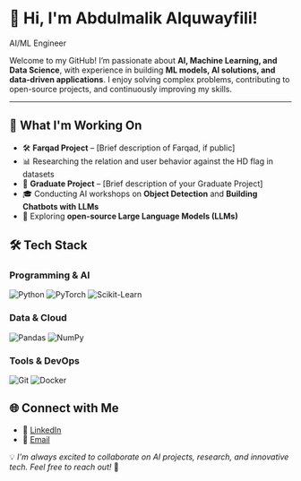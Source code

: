 # 👋 Hi, I'm Abdulmalik Alquwayfili!

 AI/ML Engineer 

Welcome to my GitHub! I’m passionate about **AI, Machine Learning, and Data Science**, with experience in building **ML models, AI solutions, and data-driven applications**. I enjoy solving complex problems, contributing to open-source projects, and continuously improving my skills.  

---

## 🔬 What I'm Working On

- 🛠 **Farqad Project** – [Brief description of Farqad, if public]
- 📊 Researching the relation and user behavior against the HD flag in datasets
- 🏫 **Graduate Project** – [Brief description of your Graduate Project]
- 🎓 Conducting AI workshops on **Object Detection** and **Building Chatbots with LLMs**
- 🤖 Exploring **open-source Large Language Models (LLMs)**



## 🛠 Tech Stack

### Programming & AI
![Python](https://img.shields.io/badge/Python-3776AB?style=flat&logo=python&logoColor=white)
![PyTorch](https://img.shields.io/badge/PyTorch-EE4C2C?style=flat&logo=pytorch&logoColor=white)
![Scikit-Learn](https://img.shields.io/badge/Scikit--Learn-F7931E?style=flat&logo=scikit-learn&logoColor=white)

### Data & Cloud
![Pandas](https://img.shields.io/badge/Pandas-150458?style=flat&logo=pandas&logoColor=white)
![NumPy](https://img.shields.io/badge/NumPy-013243?style=flat&logo=numpy&logoColor=white)

### Tools & DevOps
![Git](https://img.shields.io/badge/Git-F05032?style=flat&logo=git&logoColor=white)
![Docker](https://img.shields.io/badge/Docker-2496ED?style=flat&logo=docker&logoColor=white)


## 🌐 Connect with Me

- 💼 [LinkedIn](https://www.linkedin.com/in/abdulmalik-alquwayfili-0405792a0/)
- 📧 [Email](mailto:af.alquwayfili@gmail.com)


💡 *I'm always excited to collaborate on AI projects, research, and innovative tech. Feel free to reach out!* 🚀
